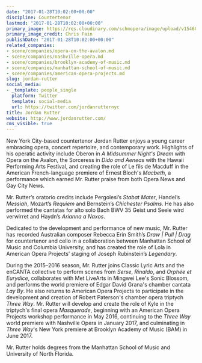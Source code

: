 ```yaml
---
date: "2017-01-28T10:02:00+00:00"
discipline: Countertenor
lastmod: "2017-01-28T10:02:00+00:00"
primary_image: https://res.cloudinary.com/schmopera/image/upload/v1546829792/media/2019/01/JordanRutter.jpg
primary_image_credit: Chris Fain
publishDate: "2017-01-28T10:02:00+00:00"
related_companies:
- scene/companies/opera-on-the-avalon.md
- scene/companies/nashville-opera.md
- scene/companies/brooklyn-academy-of-music.md
- scene/companies/manhattan-school-of-music.md
- scene/companies/american-opera-projects.md
slug: jordan-rutter
social_media:
- _template: people_single
  platform: Twitter
  template: social-media
  url: https://twitter.com/jordanrutternyc
title: Jordan Rutter
website: http://www.jordanrutter.com/
cms_visible: true
---
```

New York City-based countertenor Jordan Rutter enjoys a young career embracing opera, concert repertoire, and contemporary work. Highlights of his operatic activity include Oberon in *A Midsummer Night's Dream* with Opera on the Avalon, the Sorceress in *Dido and Aeneas* with the Hawaii Performing Arts Festival, and creating the role of Le fils de Macduff in the American French-language premiere of Ernest Bloch's *Macbeth*, a performance which earned Mr. Rutter praise from both Opera News and Gay City News.

Mr. Rutter’s oratorio credits include Pergolesi’s *Stabat Mater*, Handel’s *Messiah*, Mozart’s *Requiem* and Bernstein’s *Chichester Psalms*. He has also performed the cantatas for alto solo Bach BWV 35 Geist und Seele wird verwirret and Haydn’s *Arianna a Naxos*.

Dedicated to the development and performance of new music, Mr. Rutter has recorded Australian composer Rebecca Erin Smith’s *Draw | Pull | Drag* for countertenor and cello in a collaboration between Manhattan School of Music and Columbia University, and has created the role of Lola in American Opera Projects’ staging of Joseph Rubinstein’s *Legendary*.

During the 2015–2016 season, Mr. Rutter joins Classic Lyric Arts and the enCANTA collective to perform scenes from *Serse*, *Rinaldo*, and *Orphée et Eurydice*, collaborates with Met LiveArts in Mingwei Lee's Sonic Blossom, and performs the world premiere of Edgar David Grana's chamber cantata *Lay By*. He also returns to American Opera Projects to participate in the development and creation of Robert Paterson's chamber opera triptych *Three Way*. Mr. Rutter will develop and create the role of Kyle in the triptych's final opera *Masquerade*, beginning with an American Opera Projects workshop performance in May 2016, continuing to the *Three Way* world premiere with Nashville Opera in January 2017, and culminating in *Three Way*'s New York premiere at Brooklyn Academy of Music (BAM) in June 2017.

Mr. Rutter holds degrees from the Manhattan School of Music and University of North Florida.